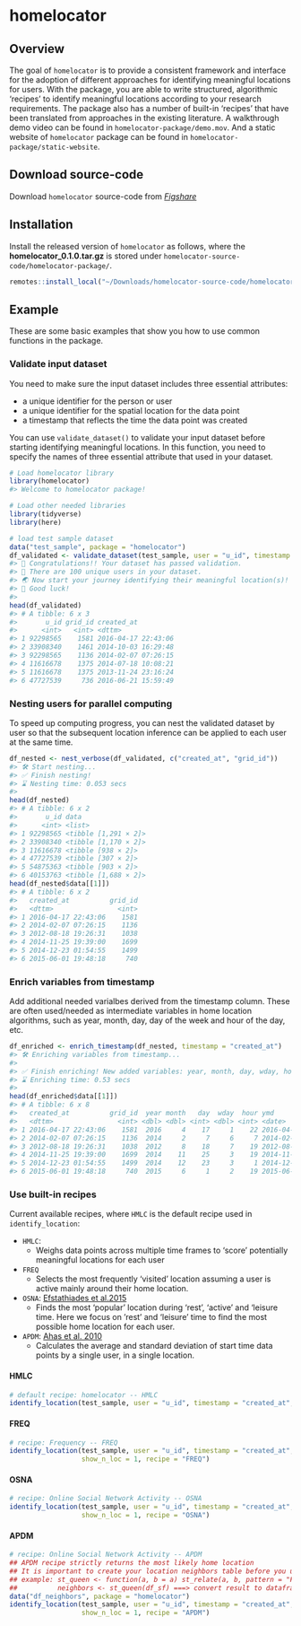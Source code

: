 
# homelocator

## Overview

The goal of `homelocator` is to provide a consistent framework and
interface for the adoption of different approaches for identifying
meaningful locations for users. With the package, you are able to write
structured, algorithmic ‘recipes’ to identify meaningful locations
according to your research requirements. The package also has a number
of built-in ‘recipes’ that have been translated from approaches in the
existing literature. A walkthrough demo video can be found in
`homelocator-package/demo.mov`. And a static website of `homelocator`
package can be found in `homelocator-package/static-website`.

## Download source-code

Download `homelocator` source-code from
[*Figshare*](https://figshare.com/s/ce7b8bcfd2e6b44a5568)

## Installation

Install the released version of `homelocator` as follows, where the
**homelocator\_0.1.0.tar.gz** is stored under
`homelocator-source-code/homelocator-package/`.

``` r
remotes::install_local("~/Downloads/homelocator-source-code/homelocator-package/homelocator_0.1.0.tar.gz", dependencies = T)
```

## Example

These are some basic examples that show you how to use common functions
in the package.

### Validate input dataset

You need to make sure the input dataset includes three essential
attributes:

  - a unique identifier for the person or user
  - a unique identifier for the spatial location for the data point
  - a timestamp that reflects the time the data point was created

You can use `validate_dataset()` to validate your input dataset before
starting identifying meaningful locations. In this function, you need to
specify the names of three essential attribute that used in your
dataset.

``` r
# Load homelocator library
library(homelocator)
#> Welcome to homelocator package!
```

``` r
# Load other needed libraries
library(tidyverse)
library(here)
```

``` r
# load test sample dataset 
data("test_sample", package = "homelocator")
df_validated <- validate_dataset(test_sample, user = "u_id", timestamp = "created_at", location = "grid_id")
#> 🎉 Congratulations!! Your dataset has passed validation.
#> 👤 There are 100 unique users in your dataset.
#> 🌏 Now start your journey identifying their meaningful location(s)!
#> 👏 Good luck!
#> 
head(df_validated)
#> # A tibble: 6 x 3
#>       u_id grid_id created_at         
#>      <int>   <int> <dttm>             
#> 1 92298565    1581 2016-04-17 22:43:06
#> 2 33908340    1461 2014-10-03 16:29:48
#> 3 92298565    1136 2014-02-07 07:26:15
#> 4 11616678    1375 2014-07-18 10:08:21
#> 5 11616678    1375 2013-11-24 23:16:24
#> 6 47727539     736 2016-06-21 15:59:49
```

### Nesting users for parallel computing

To speed up computing progress, you can nest the validated dataset by
user so that the subsequent location inference can be applied to each
user at the same time.

``` r
df_nested <- nest_verbose(df_validated, c("created_at", "grid_id"))
#> 🛠 Start nesting...
#> ✅ Finish nesting!
#> ⌛ Nesting time: 0.053 secs
#> 
head(df_nested)
#> # A tibble: 6 x 2
#>       u_id data                
#>      <int> <list>              
#> 1 92298565 <tibble [1,291 × 2]>
#> 2 33908340 <tibble [1,170 × 2]>
#> 3 11616678 <tibble [938 × 2]>  
#> 4 47727539 <tibble [307 × 2]>  
#> 5 54875363 <tibble [903 × 2]>  
#> 6 40153763 <tibble [1,688 × 2]>
head(df_nested$data[[1]])
#> # A tibble: 6 x 2
#>   created_at          grid_id
#>   <dttm>                <int>
#> 1 2016-04-17 22:43:06    1581
#> 2 2014-02-07 07:26:15    1136
#> 3 2012-08-18 19:26:31    1038
#> 4 2014-11-25 19:39:00    1699
#> 5 2014-12-23 01:54:55    1499
#> 6 2015-06-01 19:48:18     740
```

### Enrich variables from timestamp

Add additional needed varialbes derived from the timestamp column. These
are often used/needed as intermediate variables in home location
algorithms, such as year, month, day, day of the week and hour of the
day, etc.

``` r
df_enriched <- enrich_timestamp(df_nested, timestamp = "created_at")
#> 🛠 Enriching variables from timestamp...
#> 
#> ✅ Finish enriching! New added variables: year, month, day, wday, hour, ymd.
#> ⌛ Enriching time: 0.53 secs
#> 
head(df_enriched$data[[1]])
#> # A tibble: 6 x 8
#>   created_at          grid_id  year month   day  wday  hour ymd       
#>   <dttm>                <int> <dbl> <dbl> <int> <dbl> <int> <date>    
#> 1 2016-04-17 22:43:06    1581  2016     4    17     1    22 2016-04-17
#> 2 2014-02-07 07:26:15    1136  2014     2     7     6     7 2014-02-07
#> 3 2012-08-18 19:26:31    1038  2012     8    18     7    19 2012-08-18
#> 4 2014-11-25 19:39:00    1699  2014    11    25     3    19 2014-11-25
#> 5 2014-12-23 01:54:55    1499  2014    12    23     3     1 2014-12-23
#> 6 2015-06-01 19:48:18     740  2015     6     1     2    19 2015-06-01
```

### Use built-in recipes

Current available recipes, where `HMLC` is the default recipe used in
`identify_location`:

  - `HMLC`:
      - Weighs data points across multiple time frames to ‘score’
        potentially meaningful locations for each user
  - `FREQ`
      - Selects the most frequently ‘visited’ location assuming a user
        is active mainly around their home location.
  - `OSNA`: [Efstathiades et
    al.2015](https://www.researchgate.net/publication/279884727_Identification_of_Key_Locations_based_on_Online_Social_Network_Activity)
      - Finds the most ‘popular’ location during ‘rest’, ‘active’ and
        ‘leisure time. Here we focus on ’rest’ and ‘leisure’ time to
        find the most possible home location for each user.
  - `APDM`: [Ahas et
    al. 2010](https://www.researchgate.net/publication/233197970_Using_Mobile_Positioning_Data_to_Model_Locations_Meaningful_to_Users_of_Mobile_Phones)
      - Calculates the average and standard deviation of start time data
        points by a single user, in a single location.

#### HMLC

``` r
# default recipe: homelocator -- HMLC
identify_location(test_sample, user = "u_id", timestamp = "created_at", location = "grid_id", show_n_loc = 1, recipe = "HMLC")
```

#### FREQ

``` r
# recipe: Frequency -- FREQ
identify_location(test_sample, user = "u_id", timestamp = "created_at", location = "grid_id", 
                  show_n_loc = 1, recipe = "FREQ")
```

#### OSNA

``` r
# recipe: Online Social Network Activity -- OSNA
identify_location(test_sample, user = "u_id", timestamp = "created_at", location = "grid_id", 
                  show_n_loc = 1, recipe = "OSNA")
```

#### APDM

``` r
# recipe: Online Social Network Activity -- APDM
## APDM recipe strictly returns the most likely home location
## It is important to create your location neighbors table before you use the recipe!!
## example: st_queen <- function(a, b = a) st_relate(a, b, pattern = "F***T****")
##          neighbors <- st_queen(df_sf) ===> convert result to dataframe 
data("df_neighbors", package = "homelocator")
identify_location(test_sample, user = "u_id", timestamp = "created_at", location = "grid_id", 
                  show_n_loc = 1, recipe = "APDM")
```
